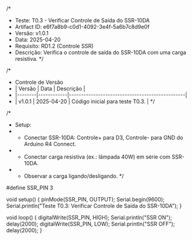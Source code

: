 /*
 * Teste: T0.3 - Verificar Controle de Saída do SSR-10DA
 * Artifact ID: e6f7a8b9-c0d1-4092-3e4f-5a6b7c8d9e0f
 * Versão: v1.0.1
 * Data: 2025-04-20
 * Requisito: RD1.2 (Controle SSR)
 * Descrição: Verifica o controle de saída do SSR-10DA com uma carga resistiva.
 */

/*
 * Controle de Versão
 * | Versão | Data       | Descrição                                      |
 * |--------|------------|------------------------------------------------|
 * | v1.0.1 | 2025-04-20 | Código inicial para teste T0.3.                |
 */

/*
 * Setup:
 * - Conectar SSR-10DA: Controle+ para D3, Controle- para GND do Arduino R4 Connect.
 * - Conectar carga resistiva (ex.: lâmpada 40W) em série com SSR-10DA.
 * - Observar a carga ligando/desligando.
 */

#define SSR_PIN 3

void setup() {
  pinMode(SSR_PIN, OUTPUT);
  Serial.begin(9600);
  Serial.println("Teste T0.3: Verificar Controle de Saída do SSR-10DA");
}

void loop() {
  digitalWrite(SSR_PIN, HIGH);
  Serial.println("SSR ON");
  delay(2000);
  digitalWrite(SSR_PIN, LOW);
  Serial.println("SSR OFF");
  delay(2000);
}